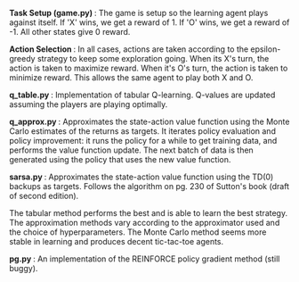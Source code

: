 <b>Task Setup (game.py) </b>:  The game is setup so the learning agent plays against itself. If 'X' wins, we get a reward of 1. If 'O' wins,
we get a reward of -1. All other states give 0 reward. 

<b> Action Selection </b>: In all cases, actions are taken according to the epsilon-greedy strategy to keep some exploration going. When its
X's turn, the action is taken to maximize reward. When it's O's turn, the action is taken to minimize reward. This allows
the same agent to play both X and O.

<b> q_table.py </b>: Implementation of tabular Q-learning. Q-values are updated assuming the players are playing optimally.

<b> q_approx.py </b>: Approximates the state-action value function using the Monte Carlo estimates of the returns as targets.
It iterates policy evaluation and policy improvement: it runs the policy for a while to get training data, and performs the 
value function update. The next batch of data is then generated using the policy that uses the new value function. 

<b> sarsa.py </b>: Approximates the state-action value function using the TD(0) backups as targets. Follows the algorithm
on pg. 230 of Sutton's book (draft of second edition).

The tabular method performs the best and is able to learn the best strategy. The approximation methods vary according
to the approximator used and the choice of hyperparameters. The Monte Carlo method seems more stable in learning
and produces decent tic-tac-toe agents.

<b> pg.py </b>: An implementation of the REINFORCE policy gradient method (still buggy).
